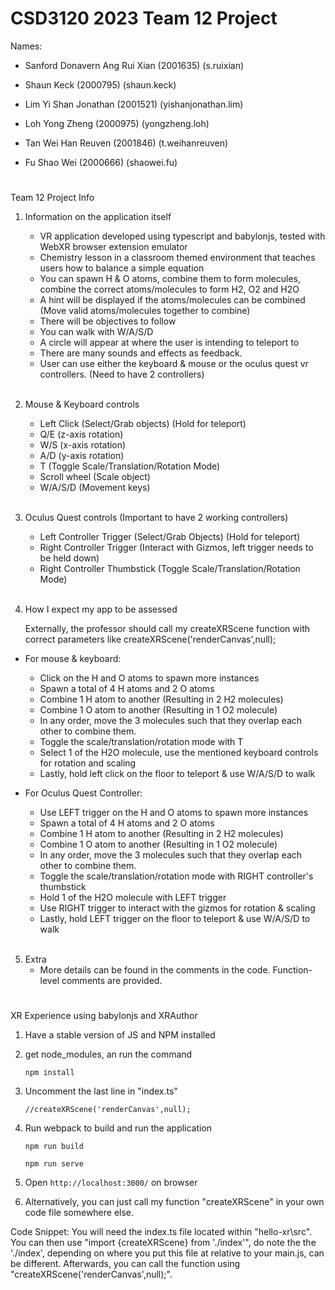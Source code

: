 # CSD3120 2023 Team 12 Project
 
Names: 

- Sanford Donavern Ang Rui Xian (2001635) (s.ruixian)

- Shaun Keck (2000795) (shaun.keck)

- Lim Yi Shan Jonathan (2001521) (yishanjonathan.lim)

- Loh Yong Zheng (2000975) (yongzheng.loh)

- Tan Wei Han Reuven (2001846) (t.weihanreuven)

- Fu Shao Wei (2000666) (shaowei.fu)

#
Team 12 Project Info

1. Information on the application itself
   - VR application developed using typescript and babylonjs, tested with WebXR browser extension emulator
   - Chemistry lesson in a classroom themed environment that teaches users how to balance a simple equation
   - You can spawn H & O atoms, combine them to form molecules, combine the correct atoms/molecules to form H2, O2 and H2O
   - A hint will be displayed if the atoms/molecules can be combined (Move valid atoms/molecules together to combine)
   - There will be objectives to follow
   - You can walk with W/A/S/D
   - A circle will appear at where the user is intending to teleport to
   - There are many sounds and effects as feedback.
   - User can use either the keyboard & mouse or the oculus quest vr controllers. (Need to have 2 controllers)
<br></br> 

2. Mouse & Keyboard controls
   - Left Click (Select/Grab objects) (Hold for teleport)
   - Q/E (z-axis rotation)
   - W/S (x-axis rotation)
   - A/D (y-axis rotation)
   - T (Toggle Scale/Translation/Rotation Mode)
   - Scroll wheel (Scale object)
   - W/A/S/D (Movement keys)
<br></br>

3. Oculus Quest controls (Important to have 2 working controllers)
   - Left Controller Trigger (Select/Grab Objects) (Hold for teleport)
   - Right Controller Trigger (Interact with Gizmos, left trigger needs to be held down)
   - Right Controller Thumbstick (Toggle Scale/Translation/Rotation Mode)
<br></br>

4. How I expect my app to be assessed

   Externally, the professor should call my createXRScene function with correct parameters like createXRScene('renderCanvas',null);
 - For mouse & keyboard: 
     - Click on the H and O atoms to spawn more instances
     - Spawn a total of 4 H atoms and 2 O atoms
     - Combine 1 H atom to another (Resulting in 2 H2 molecules)
     - Combine 1 O atom to another (Resulting in 1 O2 molecule)
     - In any order, move the 3 molecules such that they overlap each other to combine them.
     - Toggle the scale/translation/rotation mode with T
     - Select 1 of the H2O molecule, use the mentioned keyboard controls for rotation and scaling
     - Lastly, hold left click on the floor to teleport & use W/A/S/D to walk

 - For Oculus Quest Controller:
     - Use LEFT trigger on the H and O atoms to spawn more instances
     - Spawn a total of 4 H atoms and 2 O atoms
     - Combine 1 H atom to another (Resulting in 2 H2 molecules)
     - Combine 1 O atom to another (Resulting in 1 O2 molecule)
     - In any order, move the 3 molecules such that they overlap each other to combine them.
     - Toggle the scale/translation/rotation mode with RIGHT controller's thumbstick
     - Hold 1 of the H2O molecule with LEFT trigger
     - Use RIGHT trigger to interact with the gizmos for rotation & scaling
     - Lastly, hold LEFT trigger on the floor to teleport & use W/A/S/D to walk
<br></br>

 5. Extra
     - More details can be found in the comments in the code. Function-level comments are provided.
#
XR Experience using babylonjs and XRAuthor

1. Have a stable version of JS and NPM installed

2. get node_modules, an run the command 

   ```npm install```

3. Uncomment the last line in "index.ts"

   ```//createXRScene('renderCanvas',null);```

4. Run webpack to build and run the application

   ```npm run build```
  
   ```npm run serve```


5. Open ```http://localhost:3000/``` on browser

6. Alternatively, you can just call my function "createXRScene" in your own code file somewhere else.


Code Snippet: You will need the index.ts file located within "hello-xr\src". 
You can then use "import {createXRScene} from './index'", do note the the './index', depending on where you put this file at relative to your main.js, can be different. 
Afterwards, you can call the function using "createXRScene('renderCanvas',null);".
